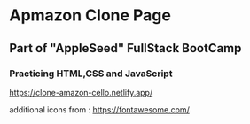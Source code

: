 # Apmazon Clone Page
## Part of "AppleSeed" FullStack BootCamp
### Practicing HTML,CSS and JavaScript




https://clone-amazon-cello.netlify.app/


additional icons from :
https://fontawesome.com/